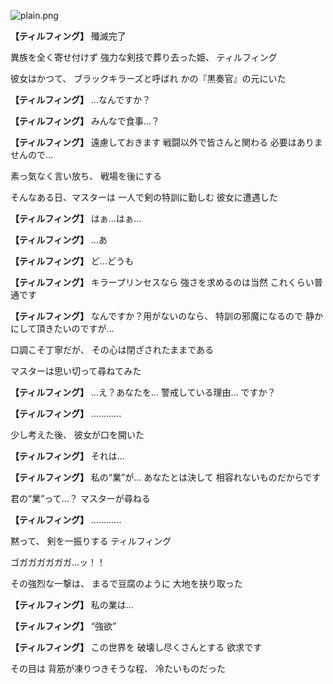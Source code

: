 
![plain.png](../images/backgrounds/plain.png)

**【ティルフィング】**
殲滅完了

異族を全く寄せ付けず
強力な剣技で葬り去った姫、
ティルフィング

彼女はかつて、
ブラックキラーズと呼ばれ
かの『黒奏官』の元にいた

**【ティルフィング】**
…なんですか？

**【ティルフィング】**
みんなで食事…？

**【ティルフィング】**
遠慮しておきます
戦闘以外で皆さんと関わる
必要はありませんので…

素っ気なく言い放ち、
戦場を後にする

そんなある日、マスターは
一人で剣の特訓に勤しむ
彼女に遭遇した

**【ティルフィング】**
はぁ…はぁ…

**【ティルフィング】**
…あ

**【ティルフィング】**
ど…どうも

**【ティルフィング】**
キラープリンセスなら
強さを求めるのは当然
これくらい普通です

**【ティルフィング】**
なんですか？用がないのなら、
特訓の邪魔になるので
静かにして頂きたいのですが…

口調こそ丁寧だが、
その心は閉ざされたままである

マスターは思い切って尋ねてみた

**【ティルフィング】**
…え？あなたを…
警戒している理由…
ですか？

**【ティルフィング】**
…………

少し考えた後、
彼女が口を開いた

**【ティルフィング】**
それは…

**【ティルフィング】**
私の“業”が…
あなたとは決して
相容れないものだからです

君の“業”って…？
マスターが尋ねる

**【ティルフィング】**
…………

黙って、
剣を一振りする
ティルフィング

ゴガガガガガガ…ッ！！

その強烈な一撃は、
まるで豆腐のように
大地を抉り取った

**【ティルフィング】**
私の業は…

**【ティルフィング】**
“強欲”

**【ティルフィング】**
この世界を
破壊し尽くさんとする
欲求です

その目は
背筋が凍りつきそうな程、
冷たいものだった

